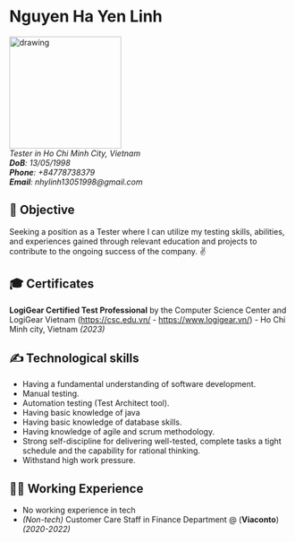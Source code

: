# Nguyen Ha Yen Linh

<img src="https://github.com/lqnhat97/my-digital-cv/blob/cv/linh/img/linhava.jpg?raw=true" alt="drawing" style="width:200px;"/> <br>
_Tester in Ho Chi Minh City, Vietnam_ <br>
_**DoB**: 13/05/1998_ <br>
_**Phone**: +84778738379_ <br>
_**Email**: nhylinh13051998@gmail.com_ <br>

## 🎯 Objective

Seeking a position as a Tester where I can utilize my testing skills, abilities, and experiences gained through relevant education and projects to contribute to the ongoing success of the company. ✌️ <br> 

## 🎓 Certificates

**LogiGear Certified Test Professional** by the Computer Science Center and LogiGear Vietnam (https://csc.edu.vn/ - https://www.logigear.vn/) - Ho Chi Minh city, Vietnam _(2023)_

## ✍️ Technological skills

- Having a fundamental understanding of software development.
- Manual testing.
- Automation testing (Test Architect tool).
- Having basic knowledge of java
- Having basic knowledge of database skills.
- Having knowledge of agile and scrum methodology.
- Strong self-discipline for delivering well-tested, complete tasks a tight schedule and the capability for rational thinking.
- Withstand high work pressure.

## 👨‍💻 Working Experience

- No working experience in tech
- _(Non-tech)_ Customer Care Staff in Finance Department @ (**Viaconto**) _(2020-2022)_